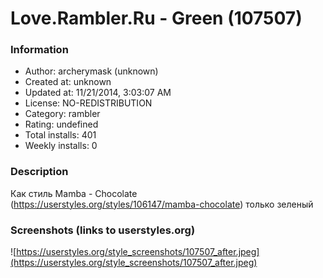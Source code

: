 # Love.Rambler.Ru - Green (107507)

### Information
- Author: archerymask (unknown)
- Created at: unknown
- Updated at: 11/21/2014, 3:03:07 AM
- License: NO-REDISTRIBUTION
- Category: rambler
- Rating: undefined
- Total installs: 401
- Weekly installs: 0


### Description
Как стиль Mamba - Chocolate (https://userstyles.org/styles/106147/mamba-chocolate) только зеленый


### Screenshots (links to userstyles.org)
![https://userstyles.org/style_screenshots/107507_after.jpeg](https://userstyles.org/style_screenshots/107507_after.jpeg)


